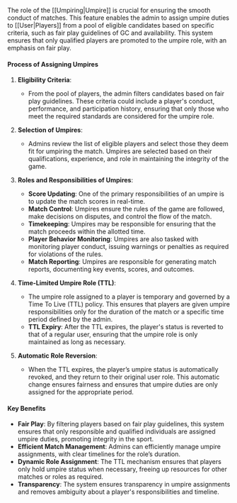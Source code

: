 The role of the [[Umpiring|Umpire]] is crucial for ensuring the smooth conduct of matches. This feature enables the admin to assign umpire duties to [[User|Players]] from a pool of eligible candidates based on specific criteria, such as fair play guidelines of GC and availability. This system ensures that only qualified players are promoted to the umpire role, with an emphasis on fair play.
#### Process of Assigning Umpires

1. **Eligibility Criteria**:
    
    - From the pool of players, the admin filters candidates based on fair play guidelines. These criteria could include a player's conduct, performance, and participation history, ensuring that only those who meet the required standards are considered for the umpire role.
1. **Selection of Umpires**:
    
    - Admins review the list of eligible players and select those they deem fit for umpiring the match. Umpires are selected based on their qualifications, experience, and role in maintaining the integrity of the game.
3. **Roles and Responsibilities of Umpires**:
    
    - **Score Updating**: One of the primary responsibilities of an umpire is to update the match scores in real-time.
    - **Match Control**: Umpires ensure the rules of the game are followed, make decisions on disputes, and control the flow of the match.
    - **Timekeeping**: Umpires may be responsible for ensuring that the match proceeds within the allotted time.
    - **Player Behavior Monitoring**: Umpires are also tasked with monitoring player conduct, issuing warnings or penalties as required for violations of the rules.
    - **Match Reporting**: Umpires are responsible for generating match reports, documenting key events, scores, and outcomes.
4. **Time-Limited Umpire Role (TTL)**:
    
    - The umpire role assigned to a player is temporary and governed by a Time To Live (TTL) policy. This ensures that players are given umpire responsibilities only for the duration of the match or a specific time period defined by the admin.
    - **TTL Expiry**: After the TTL expires, the player's status is reverted to that of a regular user, ensuring that the umpire role is only maintained as long as necessary.
5. **Automatic Role Reversion**:
    
    - When the TTL expires, the player’s umpire status is automatically revoked, and they return to their original user role. This automatic change ensures fairness and ensures that umpire duties are only assigned for the appropriate period.

#### Key Benefits

- **Fair Play**: By filtering players based on fair play guidelines, this system ensures that only responsible and qualified individuals are assigned umpire duties, promoting integrity in the sport.
- **Efficient Match Management**: Admins can efficiently manage umpire assignments, with clear timelines for the role’s duration.
- **Dynamic Role Assignment**: The TTL mechanism ensures that players only hold umpire status when necessary, freeing up resources for other matches or roles as required.
- **Transparency**: The system ensures transparency in umpire assignments and removes ambiguity about a player's responsibilities and timeline.